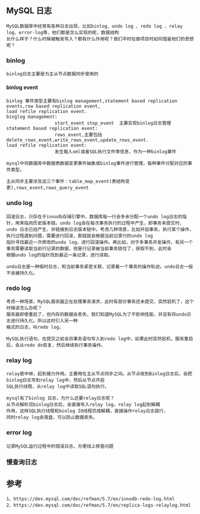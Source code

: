 
## MySQL 日志

    MySQL数据库中经常有各种日志出现，比如binlog、undo log 、redo log 、relay log、error-log等，他们都是怎么实现的呢，数据结构
    长什么样子？什么时候被触发写入？都有什么作用呢？我们平时在做项目时如何借鉴他们的思想呢？

### binlog
    binlog日志主要是为主从节点数据同步使用的
#### binlog event
    binlog 事件类型主要有binlog management,statement based replication events,row based replication event,
    load refile replication event.
    binglog management:
                      start_event stop_event  主要实现binlog日志管理
    statement based replication event:
                      rows_event,主要包括delete_rows_event,write_rows_event,update_rows_event.
    load refile replication event:
                      发生载入xml或者SQL执行文件等信息，作为一种binlog事件

    mysql中将数据库中数据表数据变更事件抽象成binlog事件进行管理，每种事件分配对应的事件类型。
    
    主从同步主要涉及这三个事件：table_map_event(表结构变更),rows_event,rows_query_event


### undo log
 
    回滚日志，只存在于innodb存储引擎中。数据库每一行会多余分配一个undo log日志的指针，用来指向历史版本链。undo log会在每次事务执行的过程中产生，即事务未提交时，
    undo 日志已经产生，并链接到日志版本链中。考虑几种场景，比如开启事务，执行某个操作，执行过程遇到问题，需要进行回滚，那就就会根据当前记录行的undo log
    指针寻找最近一次修改的undo log，进行回滚操作。再比如，对于多事务并发操作，有另一个事务需要读取当前行记录的数据，但是行记录被当前事务锁住了，获取不到，此时会
    根据undo log的指针找到最近一条记录，进行读取。

    undo日志是一种临时日志，和当前事务紧密关联，记录着一个事务的操作轨迹。undo日志一般不会被持久化。

### redo log
    
    考虑一种场景，MySQL服务器正在处理事务请求，此时有部分事务还未提交，突然宕机了，这个时候该怎么办呢？
    服务器即使重启了，但内存的数据会丢失，我们知道MySQL为了不影响性能，并没有将undo日志进行持久化。所以这时引入另一种
    格式的日志，叫redo log。
    
    MySQL执行语句，在提交之前会将事务语句写入到redo log中，如果此时突然宕机，服务重启后，会从redo do恢复，然后继续执行事务操作。

### relay log
    
    relay是中继，起到接力作用。主要用在主从节点同步之间。从节点收到Binlog日志后，会把binlog日志写到relay log中，然后从节点开启
    SQL执行线程，从relay log中读取SQL语句执行。

    mysql有了binlog 日志，为什么还要relay日志呢？  
    从节点解析完binlog日志后，会直接写入relay log，relay log起到解耦
    作用，这样SQL执行线程和binlog IO线程完成解耦，直接操作relay日志就行，
    同时relay log会落盘，可以防止数据丢失。

### error log

    记录MySQL运行过程中的错误日志，方便线上排查问题

### 慢查询日志


## 参考

    1、https://dev.mysql.com/doc/refman/5.7/en/innodb-redo-log.html
    2、https://dev.mysql.com/doc/refman/5.7/en/replica-logs-relaylog.html